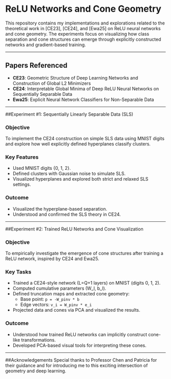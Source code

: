 # ReLU Networks and Cone Geometry

This repository contains my implementations and explorations related to the theoretical work in [CE23], [CE24], and [Ewa25] on ReLU neural networks and cone geometry. The experiments focus on visualizing how class separation and cone structures can emerge through explicitly constructed networks and gradient-based training.

---

## Papers Referenced
- **CE23**: Geometric Structure of Deep Learning Networks and Construction of Global L2 Minimizers
- **CE24**: Interpretable Global Minima of Deep ReLU Neural Networks on Sequentially Separable Data
- **Ewa25**: Explicit Neural Network Classifiers for Non-Separable Data

---

##Experiment #1: Sequentially Linearly Separable Data (SLS)

### Objective
To implement the CE24 construction on simple SLS data using MNIST digits and explore how well explicitly defined hyperplanes classify clusters.

### Key Features
- Used MNIST digits {0, 1, 2}.
- Defined clusters with Gaussian noise to simulate SLS.
- Visualized hyperplanes and explored both strict and relaxed SLS settings.

### Outcome
- Visualized the hyperplane-based separation.
- Understood and confirmed the SLS theory in CE24.

---

##Experiment #2: Trained ReLU Networks and Cone Visualization

### Objective
To empirically investigate the emergence of cone structures after training a ReLU network, inspired by CE24 and Ewa25.

### Key Tasks
- Trained a CE24-style network (L=Q+1 layers) on MNIST (digits 0, 1, 2).
- Computed cumulative parameters (W_l, b_l).
- Defined truncation maps and extracted cone geometry:
  - Base point: `p = -W_pinv * b`
  - Edge vectors: `v_i = W_pinv * e_i`
- Projected data and cones via PCA and visualized the results.

### Outcome
- Understood how trained ReLU networks can implicitly construct cone-like transformations.
- Developed PCA-based visual tools for interpreting these cones.
---

##Acknowledgements
Special thanks to Professor Chen and Patricia for their guidance and for introducing me to this exciting intersection of geometry and deep learning.
